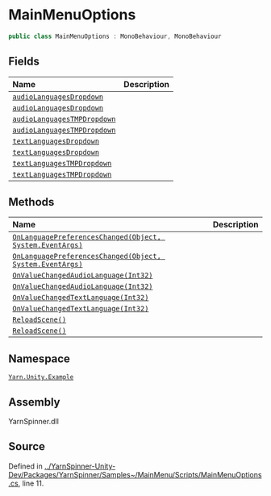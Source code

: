 # MainMenuOptions

```csharp
public class MainMenuOptions : MonoBehaviour, MonoBehaviour
```

## Fields

| Name | Description |
| :--- | :--- |
| [`audioLanguagesDropdown`]() |  |
| [`audioLanguagesDropdown`]() |  |
| [`audioLanguagesTMPDropdown`]() |  |
| [`audioLanguagesTMPDropdown`]() |  |
| [`textLanguagesDropdown`]() |  |
| [`textLanguagesDropdown`]() |  |
| [`textLanguagesTMPDropdown`]() |  |
| [`textLanguagesTMPDropdown`]() |  |

## Methods

| Name | Description |
| :--- | :--- |
| [`OnLanguagePreferencesChanged(Object, System.EventArgs)`]() |  |
| [`OnLanguagePreferencesChanged(Object, System.EventArgs)`]() |  |
| [`OnValueChangedAudioLanguage(Int32)`]() |  |
| [`OnValueChangedAudioLanguage(Int32)`]() |  |
| [`OnValueChangedTextLanguage(Int32)`]() |  |
| [`OnValueChangedTextLanguage(Int32)`]() |  |
| [`ReloadScene()`]() |  |
| [`ReloadScene()`]() |  |

## Namespace

[`Yarn.Unity.Example`](../)

## Assembly

YarnSpinner.dll

## Source

Defined in [../YarnSpinner-Unity-Dev/Packages/YarnSpinner/Samples~/MainMenu/Scripts/MainMenuOptions.cs](https://github.com/YarnSpinnerTool/YarnSpinner-Unity//blob/develop/Samples~/MainMenu/Scripts/MainMenuOptions.cs#L11), line 11.

